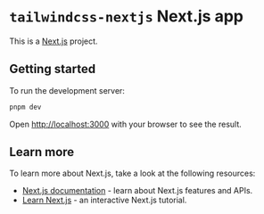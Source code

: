 # `tailwindcss-nextjs` Next.js app

This is a [Next.js](https://nextjs.org/) project.

## Getting started

To run the development server:

```bash
pnpm dev
```

Open [http://localhost:3000](http://localhost:3000) with your browser to see the result.

## Learn more

To learn more about Next.js, take a look at the following resources:

- [Next.js documentation](https://nextjs.org/docs) - learn about Next.js features and APIs.
- [Learn Next.js](https://nextjs.org/learn) - an interactive Next.js tutorial.
